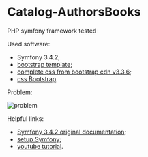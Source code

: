 # Catalog-AuthorsBooks
PHP symfony framework tested

Used software:
- Symfony 3.4.2;
- [bootstrap template](https://getbootstrap.com/docs/3.3/examples/starter-template/);
- [complete css from bootstrap cdn v3.3.6](https://www.bootstrapcdn.com/);
- [css Bootstrap](http://getbootstrap.com/docs/3.3/css/).

Problem:

![problem](https://github.com/fedy95/Catalog-AuthorsBooks/blob/master/_UML-Diagrams/UseCase%20(detailed).jpg)

Helpful links:
- [Symfony 3.4.2 original documentation](https://symfony.com/doc/3.4/index.html);
- [setup Symfony](https://symfony.com/doc/3.4/setup.html);
- [youtube tutorial](https://www.youtube.com/watch?v=HchMW8EhWPU).
